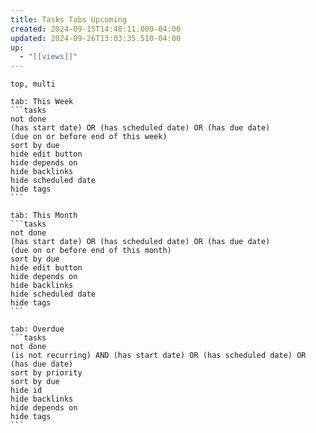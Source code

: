 ```yaml
---
title: Tasks Tabs Upcoming
created: 2024-09-15T14:48:11.000-04:00
updated: 2024-09-26T13:03:35.510-04:00
up:
  - "[[views]]"
---
```


````tabs
top, multi

tab: This Week 
```tasks
not done
(has start date) OR (has scheduled date) OR (has due date)
(due on or before end of this week)
sort by due
hide edit button
hide depends on
hide backlinks
hide scheduled date
hide tags
```

tab: This Month
```tasks
not done
(has start date) OR (has scheduled date) OR (has due date)
(due on or before end of this month)
sort by due
hide edit button
hide depends on
hide backlinks
hide scheduled date
hide tags
```

tab: Overdue
```tasks
not done
(is not recurring) AND (has start date) OR (has scheduled date) OR (has due date)
sort by priority
sort by due
hide id
hide backlinks
hide depends on
hide tags
```
